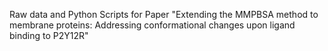 Raw data and Python Scripts for Paper "Extending the MMPBSA method to membrane proteins: Addressing conformational changes upon ligand binding to P2Y12R"

